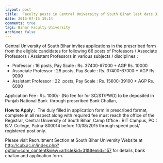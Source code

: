 ```yaml
---
layout: post
title:  Faculty posts in Central University of South Bihar last date 31st Aug-2015
date: 2015-07-15 19:14
comments: true
tags: Bihar Faculty University
archive: false
---
```

Central University of South Bihar invites applications in the prescribed form from the eligible candidates for following 66 posts of Professors / Associate Professors / Assistant Professors in various subjects / disciplines :

- Professor : 16 posts, Pay Scale : Rs. 37400-67000 + AGP Rs. 10000
- Associate Professor : 28 posts, Pay Scale : Rs. 37400-67000 + AGP Rs. 9000 
- Assistant Professor : 22  posts, Pay Scale : Rs. 15600-39100 + AGP Rs. 6000

Application Fee : Rs. 1000/- (No fee for for SC/ST/PWD) to be deposited in Punjab National Bank  through prescribed Bank Challan,   

**How to Apply** :  The duly filled in application form in prescribed format, complete in all respect along with required fee must reach the office of the Registrar, Central University of South Bihar, Camp Office : BIT Campus, PO : B.V. College, Patna-800014 before 10/08/2015 through speed post/ registered post only.

Please visit Recruitment Section at South Bihar University Website at <http://cub.ac.in/index.php?option=com_content&view=article&id=31&Itemid=157> for details, bank challan and application form.





